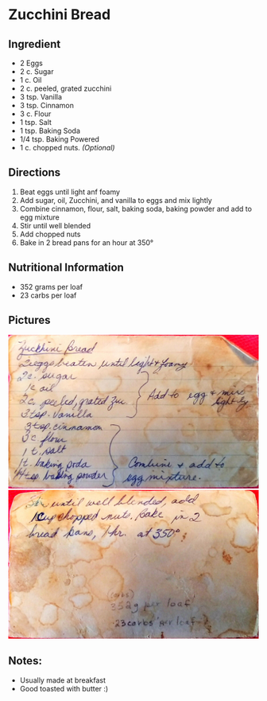 Zucchini Bread
========================================================

Ingredient
----------------------------------------------------------
* 2 Eggs
* 2 c. Sugar
* 1 c. Oil
* 2 c. peeled, grated zucchini
* 3 tsp. Vanilla
* 3 tsp. Cinnamon
* 3 c. Flour
* 1 tsp. Salt
* 1 tsp. Baking Soda
* 1/4 tsp. Baking Powered
* 1 c. chopped nuts. *(Optional)*

Directions
------------------------------------
1. Beat eggs until light anf foamy
2. Add sugar, oil, Zucchini, and vanilla to eggs and mix lightly
3. Combine cinnamon, flour, salt, baking soda, baking powder and add to egg mixture
4. Stir until well blended
5. Add chopped nuts
6. Bake in 2 bread pans for an hour at 350°

Nutritional Information
----------------------------------------------
* 352 grams per loaf
* 23 carbs per loaf


Pictures
-------------------------------------------------
![Original Recipe, Part 1](./imgs/zucchini_bread-1.jpg "Original Recipe, Part 1")
![Original Recipe, Part 2](./imgs/zucchini_bread-2.jpg "Original Recipe, Part 2")

Notes:
--------------------------------
* Usually made at breakfast
* Good toasted with butter :)

